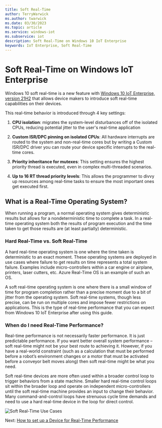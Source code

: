 ```yaml
---
title: Soft Real-Time
author: TerryWarwick
ms.author: twarwick
ms.date: 03/30/2023
ms.topic: article
ms.service: windows-iot
ms.subservice: iot
description: Soft Real-Time on Windows 10 IoT Enterprise
keywords: IoT Enterprise, Soft Real-Time
---
```


# Soft Real-Time on Windows IoT Enterprise

Windows 10 soft real-time is a new feature with [Windows 10 IoT Enterprise, version 21H2](/windows/iot/iot-enterprise/whats-new/windows-10-iot-enterprise-21h2) that allows device makers to introduce soft real-time capabilities on their devices.

This real-time behavior is introduced through 4 key settings:

1. **CPU isolation**: migrates the system-level disturbances off of the isolated CPUs, reducing potential jitter to the user's real-time application

2. **Custom ISR/DPC pinning on isolated CPUs**: All hardware interrupts are routed to the system and non-real-time cores but by writing a Custom ISR/DPC driver you can route your device specific interrupts to the real-time cores.

3. **Priority inheritance for mutexes**: This setting ensures the highest priority thread is executed, even in complex multi-threaded scenarios.

4. **Up to 16 RT thread priority levels**: This allows the programmer to divvy up resources among real-time tasks to ensure the most important ones get executed first.

## What is a Real-Time Operating System?

When running a program, a normal operating system gives deterministic results but allows for a nondeterministic time to complete a task. In a real-time operating system both the results of program execution and the time taken to get those results are (at least partially) deterministic.

### Hard Real-Time vs. Soft Real-Time

A hard real-time operating system is one where the time taken is deterministic to an exact moment. These operating systems are deployed in use cases where failure to get results on time represents a total system failure. Examples include micro-controllers within a car engine or airplane, printers, laser cutters, etc. Azure Real-Time OS is an example of such an OS.

A soft real-time operating system is one where there is a small window of time for program completion rather than a precise moment due to a bit of jitter from the operating system. Soft real-time systems, though less precise, can be run on multiple cores and impose fewer restrictions on applications. This is the type of real-time performance that you can expect from Windows 10 IoT Enterprise after using this guide.

### When do I need Real-Time Performance?

Real-time performance is not necessarily faster performance. It is just predictable performance. If you want better overall system performance – soft real-time might not be your best route to achieving it. However, if you have a real-world constraint (such as a calculation that must be performed before a robot’s environment changes or a motor that must be activated before a conveyor belt moves along) then soft real-time might be what you need.

Soft real-time devices are more often used within a broader control loop to trigger behaviors from a state machine. Smaller hard real-time control loops sit within the broader loop and operate on independent micro-controllers until the soft real-time machine provides an input to change their behavior. Many command-and-control loops have strenuous cycle time demands and need to use a hard real-time device in the loop for direct control.

![Soft Real-Time Use Cases](./media/Real-Time.png)

Next: [How to set up a Device for Real-Time Performance](/windows/iot/iot-enterprise/soft-real-time/soft-real-time-device?branch=pr-en-us-29)
